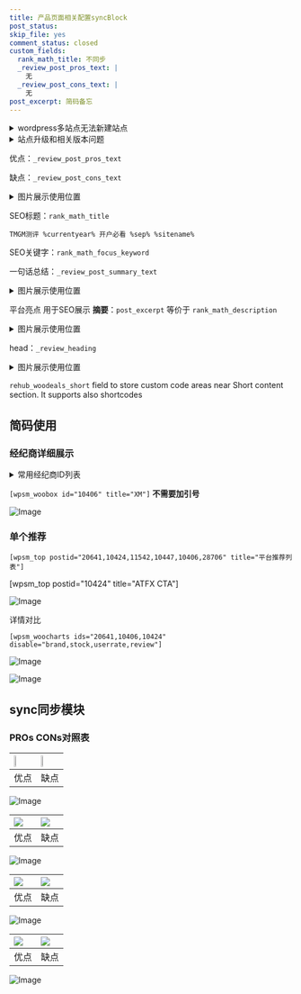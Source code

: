 ```yaml
---
title: 产品页面相关配置syncBlock
post_status: 
skip_file: yes
comment_status: closed
custom_fields:
  rank_math_title: 不同步
  _review_post_pros_text: |
    无
  _review_post_cons_text: |
    无
post_excerpt: 简码备忘
---
```

<details><summary>wordpress多站点无法新建站点</summary>

<li>和报错需要清理cookies一样的原因</li>
<li>wp-config.php里面<code>define( 'SUBDOMAIN_INSTALL', false );//子域名安装</code></li>
<li>新建子站点是用<code>define( 'SUBDOMAIN_INSTALL', true);//子域名安装</code> 完成以后，改成<code>false</code></li>
</details>

<details><summary>站点升级和相关版本问题</summary>

<p>wordpress：5.9.9
woocommerce：7.5.1
出现问题的地方：主题选项里面>><strong>Product layout >>compact style</strong></p>
<p>如何出现没有用过的字段 导致无法保存。先导出配置 然后进行修改，后面再次恢复即可。</p>
<p>出现部分字段无法显示时，需要返回默认布局后，对产品进行保存就好了。</p>
<p></p>
</details>

优点：`_review_post_pros_text`

缺点：`_review_post_cons_text`

<details><summary>图片展示使用位置</summary>

<img src="https://prod-files-secure.s3.us-west-2.amazonaws.com/39ed1227-6d7d-4570-be36-9ccd4a2c4241/f51d3d83-55d4-4bdf-9604-f37ec77ab556/Untitled.png?X-Amz-Algorithm=AWS4-HMAC-SHA256&X-Amz-Content-Sha256=UNSIGNED-PAYLOAD&X-Amz-Credential=ASIAZI2LB466Y3ZT6UZD%2F20250607%2Fus-west-2%2Fs3%2Faws4_request&X-Amz-Date=20250607T165523Z&X-Amz-Expires=3600&X-Amz-Security-Token=IQoJb3JpZ2luX2VjEJ3%2F%2F%2F%2F%2F%2F%2F%2F%2F%2FwEaCXVzLXdlc3QtMiJHMEUCIGiQWIvd1tkAEtx8gR%2F45IMHaWMA3%2Bk%2B6ZMV3CNEff9%2BAiEA2%2FUisE0zr5labL02JcOdY8QDyMDiuXxRFR5TvCWBge8q%2FwMIdRAAGgw2Mzc0MjMxODM4MDUiDMdSGfVWmH9gQLXY0ircA3IXjWIPqIFLJgSBamGUYib%2BzfJaHaRzCOxL9hHWyLBkM0%2BeXn%2F1mQzDFgn7m1Huo5LfUtNd1sIH%2BgFnrH75Yq%2F3KeAjG717fYKQkJKiiATdXaGbLcl%2BwwMGYGi2hEnX491XG8MvpXAK0NZE3HQG9415H%2Fc0MMlnKeVLUGInrPWvShFwz2B%2BFRL20rALma%2FU2oUakE4tZdIf2H0roX2mr2TlSggTgfoX8pWIGVMP30jMOZBpjpDddbFPYnJROpZKk2b5XpLAfbbJ3pRV7x8juI7pZGfnIBJSG5HtMzzrZWrlFKi%2F%2BZibBrkLgTwidDFimz%2Bot83pL4Wf1I%2FDSoWvsv0PtQzyJ%2BlRfJmrStuDzuIiBYl4iiDI1teIhKVeZEygTDLuWv1S0SeIZbXJxT7loXDGDx4kQgOuh%2BTph6KFeyDqceVOEo0bklfK9IFTMlfo1kyxdldEIQGe5xaEC3Cevm94aSZJZl3p%2FV5LJIT6LPoQo2DxTIsrOWgT%2FuTKyExg%2FAnvkTFs%2F4X%2FnCG7YYGEHeMq42bwEoIIyj2ixwTUFuHkKOwZAGwjexfoJyIrSYBHONi6jA1GJpZveMuIy6064zBWH9wUS9hU0VXglE8jMPQ%2FLD2izCBhIPB9wQNVMMjekMIGOqUBsMiJgUgODwuV16LmkUKmGuvsq4qzuTw%2BXexBQXYr7ao%2FSU%2Bj8ClKaec%2FcSOJAnEYaIJPRV6YOlYTvNoqjAI6ydnx17HgkAu0jjS3MmnGZyawjuTSbQh40D75vFnbdTAjMrJ7uBMcS9T7V3JHEZJaWDZ4qUA7VwtiHrgZGrB7i56uxdvyZtOeOrctlV95%2F2Ky4wPgDWwg8TUkky%2ByZPefokrROVPG&X-Amz-Signature=d30a6c3f996b33f7ff675092e218b420811baefcfd998b2b89df43525f99f724&X-Amz-SignedHeaders=host&x-id=GetObject" alt="Image">
</details>

SEO标题：`rank_math_title`

`TMGM测评 %currentyear% 开户必看 %sep% %sitename%`

SEO关键字：`rank_math_focus_keyword`

一句话总结：`_review_post_summary_text`

<details><summary>图片展示使用位置</summary>

<img src="https://prod-files-secure.s3.us-west-2.amazonaws.com/39ed1227-6d7d-4570-be36-9ccd4a2c4241/4b96a922-296c-4f4e-8630-d1c870cbce01/Untitled.png?X-Amz-Algorithm=AWS4-HMAC-SHA256&X-Amz-Content-Sha256=UNSIGNED-PAYLOAD&X-Amz-Credential=ASIAZI2LB466YS7UNAMJ%2F20250607%2Fus-west-2%2Fs3%2Faws4_request&X-Amz-Date=20250607T165523Z&X-Amz-Expires=3600&X-Amz-Security-Token=IQoJb3JpZ2luX2VjEJ3%2F%2F%2F%2F%2F%2F%2F%2F%2F%2FwEaCXVzLXdlc3QtMiJHMEUCIQC7EA6aXx6SyqYAuJxr%2FARhqbG%2Bmy5tqVwcUnTWxg0pbAIgCRc90sv3cDdM4wsbv1rl2O35qgaT%2BoAtNec6TQTo9v8q%2FwMIdhAAGgw2Mzc0MjMxODM4MDUiDMzmZassyly2qyrLCCrcA5whmaFGJSoVNFLZIZzE4BJmYmylJ6%2BHbNBiZP2JSBVYC6lPrKHTLiVapgTSv9s3kkzK0pjLot1HRjwZt9LKEPkA%2Fc8DDGFQ4YObeY9jsebL2kEIjQJVlA6kP5toZ3ziN1lRMcTCMrJRp6pSTeEthvS9lHHWGMy3ce0to0hExRypTrAkFNN1TdafRdxZ7DXrybCdKJglGDwqdmLsIiuM4xm0rjt9iYYN%2B2vkTlurF4s41dovmsbFjmreR%2B4GxcZYuj9gJVoCGhp3FirSPm6gMGCaTV%2BF4YIYo%2FYFk4ZN5ex9ZgRWWC4dqPSf8w1P2JOxgI7EGHnepAjSe5c7e%2B9Hx2lTVz2jlw9UsLc31sXh14jrokJewhvU%2FW4X8%2Fg8WJ%2BeP%2F4SGSNi6lqzDiYUpbjfw2EcO2RusFwTOY46j0De%2FDM%2BKSvlHQjqVRjZh%2B%2BZlVsVwtnSA1T8PvmC3KezJrhj2ZiHZtiKgke3CFy2vE5ggdzoHZPaTnM%2FBgUuV3NdAiJWoc%2BENx%2F%2BX%2Bf769P%2F8fsN8%2FoiUptDX%2B1Xm0CN8Idv%2BrA7rfZsuO7Rbt0KCKqi1IW80yYzl9NReuyCMXdoyiHH1FMuhBNSjZJJFWptcadbnqFdUwkNOqdI14SwDM6cMMXekMIGOqUBtMzpomSlJ6vORcEj5PcRt9J2HRAp7OX4%2BhMaVaF%2Fi4awbDgq%2BINaDlRbfuV1c9rQrPRX4BCpPKp907b85Tao%2Bs%2BhuTzG%2FHsSZzRKoukfVNbHbsWMOJ%2B2XtUMfUuk8PcTBr4eBc83e%2FuBP8jfMwI9f7YzpOpzfi427x1atlqXE%2Fs0F%2B5SlXIQy3GIvb0nHEeNn6nkS33zrn%2Fsj%2FJWRTxw%2Fd%2B2V6zv&X-Amz-Signature=d970089aa215c366246bdda4bf5e56a27e7c4b1b745ba44f9c482405c7c7235a&X-Amz-SignedHeaders=host&x-id=GetObject" alt="Image">
</details>

平台亮点 用于SEO展示 **摘要**：`post_excerpt`  等价于 `rank_math_description`

<details><summary>图片展示使用位置</summary>

<img src="https://prod-files-secure.s3.us-west-2.amazonaws.com/39ed1227-6d7d-4570-be36-9ccd4a2c4241/1ee11f63-b60a-4dfe-a7a7-d58ff23b5d88/Untitled.png?X-Amz-Algorithm=AWS4-HMAC-SHA256&X-Amz-Content-Sha256=UNSIGNED-PAYLOAD&X-Amz-Credential=ASIAZI2LB466SSXKYVPX%2F20250607%2Fus-west-2%2Fs3%2Faws4_request&X-Amz-Date=20250607T165526Z&X-Amz-Expires=3600&X-Amz-Security-Token=IQoJb3JpZ2luX2VjEJ3%2F%2F%2F%2F%2F%2F%2F%2F%2F%2FwEaCXVzLXdlc3QtMiJIMEYCIQCoxnbaEzdq3iPyxqZg%2F1ZAEwqN7%2FPSXC%2FZVplFj4YZ%2FgIhAMG6WMWEFcWxdx9PMvu5rJ1iVKBfTUWRvSAWQPC8sJoBKv8DCHUQABoMNjM3NDIzMTgzODA1Igz4cgFILBNOKGfbv2kq3AOwOEFu7PL0X7eTGuyDptmniEsrsVo15CAJ8nHzAKU79VkBx%2BnlwqYWw0TGr5ZK5vjeQye630FKarHsLh7glSegm%2F6UBMH4TkcKiWYFQCh59lhv5IZkiCMQRbwzxm49RyuRG8F0v%2BdACv8I6owiIHREEoull36oKoZ6LeS%2BUqYCLtDM4u6h1eBT8vGNixXmFlIdhcemNJtcB2%2B2HgxgOdzdpB%2B%2BoWKdVYz46jkdx0WRiE0eNrlt7h43jtXH%2Bs%2BhEhpdpUYx9MP3t83d8qarMzKsQJpqvpfJWtJixHEbFH%2F0CLssn9EhQ19MP5xFF6S1TnzRce42FQgaqze%2FpSh7pg%2BmxQLTpQqI%2FY9JFi2%2B3JCduJMTgAuaAoCUjTvf0tL%2Bp3qo2tkAWHxbQqkr2tfzbE5vU8YnIUQghgK%2B8jwGAL7KW2iESM%2BHczFFJAPG4PxNt%2FUffhC0if7cEXutbsdLJhlyPI%2BqYTe5ac%2FniTz3m8j1wTFrh5EUzLZED2%2FayThvJPk%2BK%2BrCPsUi4ncf7cgJVCDcJX2VQ9SM45%2FPHSJ559r7XJcIgnQoBL%2BZuOaGssj59vHru4Rrq5abLVIZAZYjn%2BdTMtw2rfRuf91EH4OoJqAdu7jm0ckogRQBHlMEMzDv3pDCBjqkAXPQ6ClO6CpOxaHdGKNHMDYPNsG4JrmZ0qKLGezE9dToOaLvTUlSs%2FqdX9zyvcJ%2FiRC2ah1Jn5rvyUjVkIGS5c0lFGiD%2FWJtmJshbbEzgXrr9%2FPtHK3Ql9n2%2FUiB3Zrw4K4ype1nuBR7L2fi72A12dlDqQKbSZ9sYWNOEphVbAh62iwu5evfPeZfv4bjm%2Fxz7v%2F%2FmyEDc6t%2BCZJD8XO00pBr0ms2&X-Amz-Signature=b3f944922d0454258ba465663691fc59cf4cdb4b29946bff8b28ebe0f901444a&X-Amz-SignedHeaders=host&x-id=GetObject" alt="Image">
<img src="https://prod-files-secure.s3.us-west-2.amazonaws.com/39ed1227-6d7d-4570-be36-9ccd4a2c4241/ad4118b5-78d8-4fbe-801e-3b29b5d99c01/Untitled.png?X-Amz-Algorithm=AWS4-HMAC-SHA256&X-Amz-Content-Sha256=UNSIGNED-PAYLOAD&X-Amz-Credential=ASIAZI2LB466SSXKYVPX%2F20250607%2Fus-west-2%2Fs3%2Faws4_request&X-Amz-Date=20250607T165526Z&X-Amz-Expires=3600&X-Amz-Security-Token=IQoJb3JpZ2luX2VjEJ3%2F%2F%2F%2F%2F%2F%2F%2F%2F%2FwEaCXVzLXdlc3QtMiJIMEYCIQCoxnbaEzdq3iPyxqZg%2F1ZAEwqN7%2FPSXC%2FZVplFj4YZ%2FgIhAMG6WMWEFcWxdx9PMvu5rJ1iVKBfTUWRvSAWQPC8sJoBKv8DCHUQABoMNjM3NDIzMTgzODA1Igz4cgFILBNOKGfbv2kq3AOwOEFu7PL0X7eTGuyDptmniEsrsVo15CAJ8nHzAKU79VkBx%2BnlwqYWw0TGr5ZK5vjeQye630FKarHsLh7glSegm%2F6UBMH4TkcKiWYFQCh59lhv5IZkiCMQRbwzxm49RyuRG8F0v%2BdACv8I6owiIHREEoull36oKoZ6LeS%2BUqYCLtDM4u6h1eBT8vGNixXmFlIdhcemNJtcB2%2B2HgxgOdzdpB%2B%2BoWKdVYz46jkdx0WRiE0eNrlt7h43jtXH%2Bs%2BhEhpdpUYx9MP3t83d8qarMzKsQJpqvpfJWtJixHEbFH%2F0CLssn9EhQ19MP5xFF6S1TnzRce42FQgaqze%2FpSh7pg%2BmxQLTpQqI%2FY9JFi2%2B3JCduJMTgAuaAoCUjTvf0tL%2Bp3qo2tkAWHxbQqkr2tfzbE5vU8YnIUQghgK%2B8jwGAL7KW2iESM%2BHczFFJAPG4PxNt%2FUffhC0if7cEXutbsdLJhlyPI%2BqYTe5ac%2FniTz3m8j1wTFrh5EUzLZED2%2FayThvJPk%2BK%2BrCPsUi4ncf7cgJVCDcJX2VQ9SM45%2FPHSJ559r7XJcIgnQoBL%2BZuOaGssj59vHru4Rrq5abLVIZAZYjn%2BdTMtw2rfRuf91EH4OoJqAdu7jm0ckogRQBHlMEMzDv3pDCBjqkAXPQ6ClO6CpOxaHdGKNHMDYPNsG4JrmZ0qKLGezE9dToOaLvTUlSs%2FqdX9zyvcJ%2FiRC2ah1Jn5rvyUjVkIGS5c0lFGiD%2FWJtmJshbbEzgXrr9%2FPtHK3Ql9n2%2FUiB3Zrw4K4ype1nuBR7L2fi72A12dlDqQKbSZ9sYWNOEphVbAh62iwu5evfPeZfv4bjm%2Fxz7v%2F%2FmyEDc6t%2BCZJD8XO00pBr0ms2&X-Amz-Signature=08dd9353be1e389b59d9032ae3a5a9316d68399fcbdd38589d5d562a913377dd&X-Amz-SignedHeaders=host&x-id=GetObject" alt="Image">
<img src="https://prod-files-secure.s3.us-west-2.amazonaws.com/39ed1227-6d7d-4570-be36-9ccd4a2c4241/a38cf7c9-a79c-4b64-9e94-13589fe0758b/Untitled.png?X-Amz-Algorithm=AWS4-HMAC-SHA256&X-Amz-Content-Sha256=UNSIGNED-PAYLOAD&X-Amz-Credential=ASIAZI2LB466SSXKYVPX%2F20250607%2Fus-west-2%2Fs3%2Faws4_request&X-Amz-Date=20250607T165526Z&X-Amz-Expires=3600&X-Amz-Security-Token=IQoJb3JpZ2luX2VjEJ3%2F%2F%2F%2F%2F%2F%2F%2F%2F%2FwEaCXVzLXdlc3QtMiJIMEYCIQCoxnbaEzdq3iPyxqZg%2F1ZAEwqN7%2FPSXC%2FZVplFj4YZ%2FgIhAMG6WMWEFcWxdx9PMvu5rJ1iVKBfTUWRvSAWQPC8sJoBKv8DCHUQABoMNjM3NDIzMTgzODA1Igz4cgFILBNOKGfbv2kq3AOwOEFu7PL0X7eTGuyDptmniEsrsVo15CAJ8nHzAKU79VkBx%2BnlwqYWw0TGr5ZK5vjeQye630FKarHsLh7glSegm%2F6UBMH4TkcKiWYFQCh59lhv5IZkiCMQRbwzxm49RyuRG8F0v%2BdACv8I6owiIHREEoull36oKoZ6LeS%2BUqYCLtDM4u6h1eBT8vGNixXmFlIdhcemNJtcB2%2B2HgxgOdzdpB%2B%2BoWKdVYz46jkdx0WRiE0eNrlt7h43jtXH%2Bs%2BhEhpdpUYx9MP3t83d8qarMzKsQJpqvpfJWtJixHEbFH%2F0CLssn9EhQ19MP5xFF6S1TnzRce42FQgaqze%2FpSh7pg%2BmxQLTpQqI%2FY9JFi2%2B3JCduJMTgAuaAoCUjTvf0tL%2Bp3qo2tkAWHxbQqkr2tfzbE5vU8YnIUQghgK%2B8jwGAL7KW2iESM%2BHczFFJAPG4PxNt%2FUffhC0if7cEXutbsdLJhlyPI%2BqYTe5ac%2FniTz3m8j1wTFrh5EUzLZED2%2FayThvJPk%2BK%2BrCPsUi4ncf7cgJVCDcJX2VQ9SM45%2FPHSJ559r7XJcIgnQoBL%2BZuOaGssj59vHru4Rrq5abLVIZAZYjn%2BdTMtw2rfRuf91EH4OoJqAdu7jm0ckogRQBHlMEMzDv3pDCBjqkAXPQ6ClO6CpOxaHdGKNHMDYPNsG4JrmZ0qKLGezE9dToOaLvTUlSs%2FqdX9zyvcJ%2FiRC2ah1Jn5rvyUjVkIGS5c0lFGiD%2FWJtmJshbbEzgXrr9%2FPtHK3Ql9n2%2FUiB3Zrw4K4ype1nuBR7L2fi72A12dlDqQKbSZ9sYWNOEphVbAh62iwu5evfPeZfv4bjm%2Fxz7v%2F%2FmyEDc6t%2BCZJD8XO00pBr0ms2&X-Amz-Signature=58e64a7d40b978c30aa04f52a8c0b75dd57287eb46d4ebc65326203738b64dda&X-Amz-SignedHeaders=host&x-id=GetObject" alt="Image">
<img src="https://prod-files-secure.s3.us-west-2.amazonaws.com/39ed1227-6d7d-4570-be36-9ccd4a2c4241/7da6fc1e-d2ac-42ae-8c75-cb5749aa18f6/Untitled.png?X-Amz-Algorithm=AWS4-HMAC-SHA256&X-Amz-Content-Sha256=UNSIGNED-PAYLOAD&X-Amz-Credential=ASIAZI2LB466SSXKYVPX%2F20250607%2Fus-west-2%2Fs3%2Faws4_request&X-Amz-Date=20250607T165526Z&X-Amz-Expires=3600&X-Amz-Security-Token=IQoJb3JpZ2luX2VjEJ3%2F%2F%2F%2F%2F%2F%2F%2F%2F%2FwEaCXVzLXdlc3QtMiJIMEYCIQCoxnbaEzdq3iPyxqZg%2F1ZAEwqN7%2FPSXC%2FZVplFj4YZ%2FgIhAMG6WMWEFcWxdx9PMvu5rJ1iVKBfTUWRvSAWQPC8sJoBKv8DCHUQABoMNjM3NDIzMTgzODA1Igz4cgFILBNOKGfbv2kq3AOwOEFu7PL0X7eTGuyDptmniEsrsVo15CAJ8nHzAKU79VkBx%2BnlwqYWw0TGr5ZK5vjeQye630FKarHsLh7glSegm%2F6UBMH4TkcKiWYFQCh59lhv5IZkiCMQRbwzxm49RyuRG8F0v%2BdACv8I6owiIHREEoull36oKoZ6LeS%2BUqYCLtDM4u6h1eBT8vGNixXmFlIdhcemNJtcB2%2B2HgxgOdzdpB%2B%2BoWKdVYz46jkdx0WRiE0eNrlt7h43jtXH%2Bs%2BhEhpdpUYx9MP3t83d8qarMzKsQJpqvpfJWtJixHEbFH%2F0CLssn9EhQ19MP5xFF6S1TnzRce42FQgaqze%2FpSh7pg%2BmxQLTpQqI%2FY9JFi2%2B3JCduJMTgAuaAoCUjTvf0tL%2Bp3qo2tkAWHxbQqkr2tfzbE5vU8YnIUQghgK%2B8jwGAL7KW2iESM%2BHczFFJAPG4PxNt%2FUffhC0if7cEXutbsdLJhlyPI%2BqYTe5ac%2FniTz3m8j1wTFrh5EUzLZED2%2FayThvJPk%2BK%2BrCPsUi4ncf7cgJVCDcJX2VQ9SM45%2FPHSJ559r7XJcIgnQoBL%2BZuOaGssj59vHru4Rrq5abLVIZAZYjn%2BdTMtw2rfRuf91EH4OoJqAdu7jm0ckogRQBHlMEMzDv3pDCBjqkAXPQ6ClO6CpOxaHdGKNHMDYPNsG4JrmZ0qKLGezE9dToOaLvTUlSs%2FqdX9zyvcJ%2FiRC2ah1Jn5rvyUjVkIGS5c0lFGiD%2FWJtmJshbbEzgXrr9%2FPtHK3Ql9n2%2FUiB3Zrw4K4ype1nuBR7L2fi72A12dlDqQKbSZ9sYWNOEphVbAh62iwu5evfPeZfv4bjm%2Fxz7v%2F%2FmyEDc6t%2BCZJD8XO00pBr0ms2&X-Amz-Signature=16297fdfdb3923ff772b933b739ad93fa4551334713f60aae94ca7d55e6e8207&X-Amz-SignedHeaders=host&x-id=GetObject" alt="Image">
<img src="https://prod-files-secure.s3.us-west-2.amazonaws.com/39ed1227-6d7d-4570-be36-9ccd4a2c4241/7e97f40a-eaee-47f5-b2f9-475f96808fa7/Untitled.png?X-Amz-Algorithm=AWS4-HMAC-SHA256&X-Amz-Content-Sha256=UNSIGNED-PAYLOAD&X-Amz-Credential=ASIAZI2LB466SSXKYVPX%2F20250607%2Fus-west-2%2Fs3%2Faws4_request&X-Amz-Date=20250607T165526Z&X-Amz-Expires=3600&X-Amz-Security-Token=IQoJb3JpZ2luX2VjEJ3%2F%2F%2F%2F%2F%2F%2F%2F%2F%2FwEaCXVzLXdlc3QtMiJIMEYCIQCoxnbaEzdq3iPyxqZg%2F1ZAEwqN7%2FPSXC%2FZVplFj4YZ%2FgIhAMG6WMWEFcWxdx9PMvu5rJ1iVKBfTUWRvSAWQPC8sJoBKv8DCHUQABoMNjM3NDIzMTgzODA1Igz4cgFILBNOKGfbv2kq3AOwOEFu7PL0X7eTGuyDptmniEsrsVo15CAJ8nHzAKU79VkBx%2BnlwqYWw0TGr5ZK5vjeQye630FKarHsLh7glSegm%2F6UBMH4TkcKiWYFQCh59lhv5IZkiCMQRbwzxm49RyuRG8F0v%2BdACv8I6owiIHREEoull36oKoZ6LeS%2BUqYCLtDM4u6h1eBT8vGNixXmFlIdhcemNJtcB2%2B2HgxgOdzdpB%2B%2BoWKdVYz46jkdx0WRiE0eNrlt7h43jtXH%2Bs%2BhEhpdpUYx9MP3t83d8qarMzKsQJpqvpfJWtJixHEbFH%2F0CLssn9EhQ19MP5xFF6S1TnzRce42FQgaqze%2FpSh7pg%2BmxQLTpQqI%2FY9JFi2%2B3JCduJMTgAuaAoCUjTvf0tL%2Bp3qo2tkAWHxbQqkr2tfzbE5vU8YnIUQghgK%2B8jwGAL7KW2iESM%2BHczFFJAPG4PxNt%2FUffhC0if7cEXutbsdLJhlyPI%2BqYTe5ac%2FniTz3m8j1wTFrh5EUzLZED2%2FayThvJPk%2BK%2BrCPsUi4ncf7cgJVCDcJX2VQ9SM45%2FPHSJ559r7XJcIgnQoBL%2BZuOaGssj59vHru4Rrq5abLVIZAZYjn%2BdTMtw2rfRuf91EH4OoJqAdu7jm0ckogRQBHlMEMzDv3pDCBjqkAXPQ6ClO6CpOxaHdGKNHMDYPNsG4JrmZ0qKLGezE9dToOaLvTUlSs%2FqdX9zyvcJ%2FiRC2ah1Jn5rvyUjVkIGS5c0lFGiD%2FWJtmJshbbEzgXrr9%2FPtHK3Ql9n2%2FUiB3Zrw4K4ype1nuBR7L2fi72A12dlDqQKbSZ9sYWNOEphVbAh62iwu5evfPeZfv4bjm%2Fxz7v%2F%2FmyEDc6t%2BCZJD8XO00pBr0ms2&X-Amz-Signature=2001160db15c27d28fdd6e39accc603d6505a97702ab164bac0b6203e43140b4&X-Amz-SignedHeaders=host&x-id=GetObject" alt="Image">
</details>

head：`_review_heading`

<details><summary>图片展示使用位置</summary>

<img src="https://prod-files-secure.s3.us-west-2.amazonaws.com/39ed1227-6d7d-4570-be36-9ccd4a2c4241/3a4650ad-9887-415c-889a-edd51fa54f27/Untitled.png?X-Amz-Algorithm=AWS4-HMAC-SHA256&X-Amz-Content-Sha256=UNSIGNED-PAYLOAD&X-Amz-Credential=ASIAZI2LB466QV2D4S63%2F20250607%2Fus-west-2%2Fs3%2Faws4_request&X-Amz-Date=20250607T165527Z&X-Amz-Expires=3600&X-Amz-Security-Token=IQoJb3JpZ2luX2VjEJ3%2F%2F%2F%2F%2F%2F%2F%2F%2F%2FwEaCXVzLXdlc3QtMiJHMEUCIGl650Ba9uae34Afod4dWSsdbzAgxiyYk3xLFMW2Q7GcAiEAln1pNQlVNDMzJX%2FVTiTMWKKbkoLD93eRcrjEBnzKuAEq%2FwMIdhAAGgw2Mzc0MjMxODM4MDUiDFuE5fzriRjSuNjj2SrcA%2FNrLSB5XSEyEUFq3xR%2F2hAN3tDNUopbJfCu7rAA9VPBbcLE7yYC%2Brw7Ji0jXEC%2FF%2Fw5MUgZxVjYBJZqinsNIo%2F3IEAJui5zOC%2Fw9fhvPXCxbORPk2oKxvI4Obm%2B0TmuRc4K5egULUWhg32vMrK1xe80T1ecEKZifT0hK6lGyKdUt8d%2BUXYZF8b%2Bir98QEBJNSPKsL8DpA0LbZ6XFGZDtdIpNLuKizNT%2Ff7hfXChVE5SG2oX%2BxJIPlh3hhQvwHC%2BEPNYxXlMCFNQLwO02K4k1Wc%2FvJxmQO0YMQ1459Qgd9%2BCyecOLCmxU78fgEIStO58jcACWH5eD5r2N%2F48TPew%2B6IK8HwjM7OOB%2BJVzOSCRTwO0Zlwc82KQbUurxS29g1ZjyIL8fuATkXQ77X3EQTPcXqBFELFzGn8tw%2Fnmgq%2Fg0CHAwyp6b%2FPf616pR19fh1jFCh0vDcudXZyVuA22XXnedTfQMMCkNv8ukkfIPLzwEkJ9%2Bui%2BvgI4iSZzYlyH3uOzesteVzy2%2F27mTtuBzlGl4PLgdm3EfTegvevQEfMbRrZGtRS1nme%2B%2FilGy9PUOJGThN7oXi23YAGJTLhQNStLFUkC21SD26OsK68woTBr06w6i9HlbYB5weo%2BXWfMM%2FekMIGOqUBFUM8i1ijPBnNCnuNLr3tFtPg6%2BS8ZlxoErGrofUCQmyOcXh1BvzmTF8Q5kjawUln6X3oNzSo%2BrffeetJsQaMBoavWBd4NZFyALcCsOzipezDL44fyffgIqB0kx7I6mBnuTnQKKv63TrN2%2BxtK3GcCv3WONuSWg7gGKHl5%2BTGCv9NYM%2FhIGdC72GYB1349Iny6eQJnCB3RQ8LZ2kbjCnhlAun7eUU&X-Amz-Signature=6c22faa5ae84ebc709ad273c40685679f59b8aff8a0aa339f6e9f5fb3800d0b1&X-Amz-SignedHeaders=host&x-id=GetObject" alt="Image">
</details>

`rehub_woodeals_short`	field to store custom code areas near Short content section. It supports also shortcodes



## 简码使用

### 经纪商详细展示

<details><summary>常用经纪商ID列表</summary>

<pre><code class="php">嘉盛 ===> 20641  [wpsm_woobox id="20641" title="嘉盛"]
易信easymarkets ===> 11542  [wpsm_woobox id="11542" title="易信easymarkets"]
ATFX外汇 ===> 10424  [wpsm_woobox id="10424" title="ATFX"]
XM ===> 10406  [wpsm_woobox id="10406" title="XM"]
TMGM ===> 29622  [wpsm_woobox id="29622" title="TMGM"]
HYCM ===> 10447  [wpsm_woobox id="10447" title="HYCM"]
fpmarkets澳福外汇 ===> 20639  [wpsm_woobox id="20639" title="fpmarkets澳福外汇"]</code></pre>
</details>

`[wpsm_woobox id="10406" title="XM"]` **不需要加引号**

![Image](https://prod-files-secure.s3.us-west-2.amazonaws.com/39ed1227-6d7d-4570-be36-9ccd4a2c4241/4f898f9d-0fa7-4e43-acd3-ac6bc7be575a/Untitled.png?X-Amz-Algorithm=AWS4-HMAC-SHA256&X-Amz-Content-Sha256=UNSIGNED-PAYLOAD&X-Amz-Credential=ASIAZI2LB4665ADX7RK5%2F20250607%2Fus-west-2%2Fs3%2Faws4_request&X-Amz-Date=20250607T165519Z&X-Amz-Expires=3600&X-Amz-Security-Token=IQoJb3JpZ2luX2VjEJ3%2F%2F%2F%2F%2F%2F%2F%2F%2F%2FwEaCXVzLXdlc3QtMiJHMEUCIFbq4O3QltAoTxeV0uwt36SGGnIjRMG33cVUEvwEtQCSAiEAtGxaCD%2Bt6DOFOvgWvYXwe7dB1sXHw970MsjjI3nCenAq%2FwMIdhAAGgw2Mzc0MjMxODM4MDUiDPicJQ%2F6VPvErne3gyrcA1p5MXX91%2Fp%2B9YQjoENtWwsXhRKBnwoojBEto9mWozgoIWllj8e6pNab9zbF%2FsiQAHAxWLAoJNkGA8tb%2FOMTSC53Uw9AJpIsyBw01PNjznx5bCsWlpx%2Bf08phBbRLk1Up5FX3Nx%2BkbQeo0HeOQAVF5m8Fqt%2FCwcNTcKbx2JimGrXelPexexoJ57SO8ksMHAbTQS4dKIgEoGZabgahcFcJWBBXCfbOxcixfHyeTGdDAN5IGYB%2FkspJPRAShHAIBYlP9NGx1DQ0I%2Fl%2FiJSuz9%2BzgKDHDPNNjd%2B7QqLkGr3g%2B%2BWLmWRXaP8kP0Q0c%2BcKlXi35WzFJcBbwXHu5ZS%2BRbxNUanqmA1GpnxlPvIrC%2Bh8l85q5VmWPodYoOrUx1Knk5m0f5fYFYZErxfFHXX0R0U1AyHnFD4i5EQsNro0MkFaeMuG7P1hdb1rLe7ke2Eby5qqgI0Fuz3uiCJMlBMRx38NgqvExTtYBVsgR2InOJ2mM2HsDNX4gKrXTMFIR5Bmm0eCajGbMR%2ByBXq2sVQb5pl1jO9i2m%2FkItEz4lojJkRr%2B0ty8Bk6Hbu0UDgeQ5QZ8SBIzCjqP990lGj39jbTLGWiAUg0wDqG%2BwS0Sb%2B7nnrDQmFAHTrqSF5jTjsIvGVMITqkMIGOqUBBSWYONiVBFNJQHbAlKrRKMRaNrDsAQXn5vOZBfwtUDPRHTHmKY6R0OUqNLVzWm%2B2LaJ44P3sSxXPrJ0RNH0kKUkROoYq%2F9liC5EvV3NM1mlXwrabGGpmaf1X5NxggkVmgD6DCFqJ3zuuu6O9gFD0qUYGaoDuo%2BZzrqmNadBhQXOtdOkKivTzJoIJcUer13spz2FxwPm7A8IBARUQ54aBNdAySa%2FA&X-Amz-Signature=2f4d1f3406e98cfcee1997bdf699cad48be4f1c92ab1309131fe908f0338acd9&X-Amz-SignedHeaders=host&x-id=GetObject)

### 单个推荐
`[wpsm_top postid="20641,10424,11542,10447,10406,28706" title="平台推荐列表"]`

[wpsm_top postid="10424" title="ATFX CTA"]

![Image](https://prod-files-secure.s3.us-west-2.amazonaws.com/39ed1227-6d7d-4570-be36-9ccd4a2c4241/5ac620dc-51a8-48b6-b55d-91f47299193c/Untitled.png?X-Amz-Algorithm=AWS4-HMAC-SHA256&X-Amz-Content-Sha256=UNSIGNED-PAYLOAD&X-Amz-Credential=ASIAZI2LB4665ADX7RK5%2F20250607%2Fus-west-2%2Fs3%2Faws4_request&X-Amz-Date=20250607T165519Z&X-Amz-Expires=3600&X-Amz-Security-Token=IQoJb3JpZ2luX2VjEJ3%2F%2F%2F%2F%2F%2F%2F%2F%2F%2FwEaCXVzLXdlc3QtMiJHMEUCIFbq4O3QltAoTxeV0uwt36SGGnIjRMG33cVUEvwEtQCSAiEAtGxaCD%2Bt6DOFOvgWvYXwe7dB1sXHw970MsjjI3nCenAq%2FwMIdhAAGgw2Mzc0MjMxODM4MDUiDPicJQ%2F6VPvErne3gyrcA1p5MXX91%2Fp%2B9YQjoENtWwsXhRKBnwoojBEto9mWozgoIWllj8e6pNab9zbF%2FsiQAHAxWLAoJNkGA8tb%2FOMTSC53Uw9AJpIsyBw01PNjznx5bCsWlpx%2Bf08phBbRLk1Up5FX3Nx%2BkbQeo0HeOQAVF5m8Fqt%2FCwcNTcKbx2JimGrXelPexexoJ57SO8ksMHAbTQS4dKIgEoGZabgahcFcJWBBXCfbOxcixfHyeTGdDAN5IGYB%2FkspJPRAShHAIBYlP9NGx1DQ0I%2Fl%2FiJSuz9%2BzgKDHDPNNjd%2B7QqLkGr3g%2B%2BWLmWRXaP8kP0Q0c%2BcKlXi35WzFJcBbwXHu5ZS%2BRbxNUanqmA1GpnxlPvIrC%2Bh8l85q5VmWPodYoOrUx1Knk5m0f5fYFYZErxfFHXX0R0U1AyHnFD4i5EQsNro0MkFaeMuG7P1hdb1rLe7ke2Eby5qqgI0Fuz3uiCJMlBMRx38NgqvExTtYBVsgR2InOJ2mM2HsDNX4gKrXTMFIR5Bmm0eCajGbMR%2ByBXq2sVQb5pl1jO9i2m%2FkItEz4lojJkRr%2B0ty8Bk6Hbu0UDgeQ5QZ8SBIzCjqP990lGj39jbTLGWiAUg0wDqG%2BwS0Sb%2B7nnrDQmFAHTrqSF5jTjsIvGVMITqkMIGOqUBBSWYONiVBFNJQHbAlKrRKMRaNrDsAQXn5vOZBfwtUDPRHTHmKY6R0OUqNLVzWm%2B2LaJ44P3sSxXPrJ0RNH0kKUkROoYq%2F9liC5EvV3NM1mlXwrabGGpmaf1X5NxggkVmgD6DCFqJ3zuuu6O9gFD0qUYGaoDuo%2BZzrqmNadBhQXOtdOkKivTzJoIJcUer13spz2FxwPm7A8IBARUQ54aBNdAySa%2FA&X-Amz-Signature=51a618a830ecd2676734e3189fdded63e595d2d24945807f934e962e21b2df10&X-Amz-SignedHeaders=host&x-id=GetObject)

详情对比

`[wpsm_woocharts ids="20641,10406,10424" disable="brand,stock,userrate,review"]`

![Image](https://prod-files-secure.s3.us-west-2.amazonaws.com/39ed1227-6d7d-4570-be36-9ccd4a2c4241/bf3ba45f-b9f3-4295-8aef-b4a495fd25f4/Untitled.png?X-Amz-Algorithm=AWS4-HMAC-SHA256&X-Amz-Content-Sha256=UNSIGNED-PAYLOAD&X-Amz-Credential=ASIAZI2LB4665ADX7RK5%2F20250607%2Fus-west-2%2Fs3%2Faws4_request&X-Amz-Date=20250607T165519Z&X-Amz-Expires=3600&X-Amz-Security-Token=IQoJb3JpZ2luX2VjEJ3%2F%2F%2F%2F%2F%2F%2F%2F%2F%2FwEaCXVzLXdlc3QtMiJHMEUCIFbq4O3QltAoTxeV0uwt36SGGnIjRMG33cVUEvwEtQCSAiEAtGxaCD%2Bt6DOFOvgWvYXwe7dB1sXHw970MsjjI3nCenAq%2FwMIdhAAGgw2Mzc0MjMxODM4MDUiDPicJQ%2F6VPvErne3gyrcA1p5MXX91%2Fp%2B9YQjoENtWwsXhRKBnwoojBEto9mWozgoIWllj8e6pNab9zbF%2FsiQAHAxWLAoJNkGA8tb%2FOMTSC53Uw9AJpIsyBw01PNjznx5bCsWlpx%2Bf08phBbRLk1Up5FX3Nx%2BkbQeo0HeOQAVF5m8Fqt%2FCwcNTcKbx2JimGrXelPexexoJ57SO8ksMHAbTQS4dKIgEoGZabgahcFcJWBBXCfbOxcixfHyeTGdDAN5IGYB%2FkspJPRAShHAIBYlP9NGx1DQ0I%2Fl%2FiJSuz9%2BzgKDHDPNNjd%2B7QqLkGr3g%2B%2BWLmWRXaP8kP0Q0c%2BcKlXi35WzFJcBbwXHu5ZS%2BRbxNUanqmA1GpnxlPvIrC%2Bh8l85q5VmWPodYoOrUx1Knk5m0f5fYFYZErxfFHXX0R0U1AyHnFD4i5EQsNro0MkFaeMuG7P1hdb1rLe7ke2Eby5qqgI0Fuz3uiCJMlBMRx38NgqvExTtYBVsgR2InOJ2mM2HsDNX4gKrXTMFIR5Bmm0eCajGbMR%2ByBXq2sVQb5pl1jO9i2m%2FkItEz4lojJkRr%2B0ty8Bk6Hbu0UDgeQ5QZ8SBIzCjqP990lGj39jbTLGWiAUg0wDqG%2BwS0Sb%2B7nnrDQmFAHTrqSF5jTjsIvGVMITqkMIGOqUBBSWYONiVBFNJQHbAlKrRKMRaNrDsAQXn5vOZBfwtUDPRHTHmKY6R0OUqNLVzWm%2B2LaJ44P3sSxXPrJ0RNH0kKUkROoYq%2F9liC5EvV3NM1mlXwrabGGpmaf1X5NxggkVmgD6DCFqJ3zuuu6O9gFD0qUYGaoDuo%2BZzrqmNadBhQXOtdOkKivTzJoIJcUer13spz2FxwPm7A8IBARUQ54aBNdAySa%2FA&X-Amz-Signature=a66a19755d06493dd5791d3e5aba103fca357613127100681a8764a415c5880e&X-Amz-SignedHeaders=host&x-id=GetObject)

![Image](https://prod-files-secure.s3.us-west-2.amazonaws.com/39ed1227-6d7d-4570-be36-9ccd4a2c4241/30bc56ef-f383-4b48-9768-2ebc9e436ec0/Untitled.png?X-Amz-Algorithm=AWS4-HMAC-SHA256&X-Amz-Content-Sha256=UNSIGNED-PAYLOAD&X-Amz-Credential=ASIAZI2LB4665ADX7RK5%2F20250607%2Fus-west-2%2Fs3%2Faws4_request&X-Amz-Date=20250607T165519Z&X-Amz-Expires=3600&X-Amz-Security-Token=IQoJb3JpZ2luX2VjEJ3%2F%2F%2F%2F%2F%2F%2F%2F%2F%2FwEaCXVzLXdlc3QtMiJHMEUCIFbq4O3QltAoTxeV0uwt36SGGnIjRMG33cVUEvwEtQCSAiEAtGxaCD%2Bt6DOFOvgWvYXwe7dB1sXHw970MsjjI3nCenAq%2FwMIdhAAGgw2Mzc0MjMxODM4MDUiDPicJQ%2F6VPvErne3gyrcA1p5MXX91%2Fp%2B9YQjoENtWwsXhRKBnwoojBEto9mWozgoIWllj8e6pNab9zbF%2FsiQAHAxWLAoJNkGA8tb%2FOMTSC53Uw9AJpIsyBw01PNjznx5bCsWlpx%2Bf08phBbRLk1Up5FX3Nx%2BkbQeo0HeOQAVF5m8Fqt%2FCwcNTcKbx2JimGrXelPexexoJ57SO8ksMHAbTQS4dKIgEoGZabgahcFcJWBBXCfbOxcixfHyeTGdDAN5IGYB%2FkspJPRAShHAIBYlP9NGx1DQ0I%2Fl%2FiJSuz9%2BzgKDHDPNNjd%2B7QqLkGr3g%2B%2BWLmWRXaP8kP0Q0c%2BcKlXi35WzFJcBbwXHu5ZS%2BRbxNUanqmA1GpnxlPvIrC%2Bh8l85q5VmWPodYoOrUx1Knk5m0f5fYFYZErxfFHXX0R0U1AyHnFD4i5EQsNro0MkFaeMuG7P1hdb1rLe7ke2Eby5qqgI0Fuz3uiCJMlBMRx38NgqvExTtYBVsgR2InOJ2mM2HsDNX4gKrXTMFIR5Bmm0eCajGbMR%2ByBXq2sVQb5pl1jO9i2m%2FkItEz4lojJkRr%2B0ty8Bk6Hbu0UDgeQ5QZ8SBIzCjqP990lGj39jbTLGWiAUg0wDqG%2BwS0Sb%2B7nnrDQmFAHTrqSF5jTjsIvGVMITqkMIGOqUBBSWYONiVBFNJQHbAlKrRKMRaNrDsAQXn5vOZBfwtUDPRHTHmKY6R0OUqNLVzWm%2B2LaJ44P3sSxXPrJ0RNH0kKUkROoYq%2F9liC5EvV3NM1mlXwrabGGpmaf1X5NxggkVmgD6DCFqJ3zuuu6O9gFD0qUYGaoDuo%2BZzrqmNadBhQXOtdOkKivTzJoIJcUer13spz2FxwPm7A8IBARUQ54aBNdAySa%2FA&X-Amz-Signature=061b977d251bf0f2dd5ce946b6f631c3c7954aeff7162fd4baae76e9606e2f70&X-Amz-SignedHeaders=host&x-id=GetObject)

## sync同步模块

### PROs CONs对照表

| <img src="https://cdn.ifttt.fun/gh/jarlin8/OSS@main/icons/customize/pros.svg" height="auto" width="37.3%"> | <img src="https://cdn.ifttt.fun/gh/jarlin8/OSS@main/icons/customize/cons.svg" height="auto" width="28.8%"> |
| :--- | :--- |
| 优点 | 缺点 |

![Image](https://prod-files-secure.s3.us-west-2.amazonaws.com/39ed1227-6d7d-4570-be36-9ccd4a2c4241/8742b755-dfb5-4004-9a5f-d6e561664bd8/Untitled.png?X-Amz-Algorithm=AWS4-HMAC-SHA256&X-Amz-Content-Sha256=UNSIGNED-PAYLOAD&X-Amz-Credential=ASIAZI2LB4665ADX7RK5%2F20250607%2Fus-west-2%2Fs3%2Faws4_request&X-Amz-Date=20250607T165519Z&X-Amz-Expires=3600&X-Amz-Security-Token=IQoJb3JpZ2luX2VjEJ3%2F%2F%2F%2F%2F%2F%2F%2F%2F%2FwEaCXVzLXdlc3QtMiJHMEUCIFbq4O3QltAoTxeV0uwt36SGGnIjRMG33cVUEvwEtQCSAiEAtGxaCD%2Bt6DOFOvgWvYXwe7dB1sXHw970MsjjI3nCenAq%2FwMIdhAAGgw2Mzc0MjMxODM4MDUiDPicJQ%2F6VPvErne3gyrcA1p5MXX91%2Fp%2B9YQjoENtWwsXhRKBnwoojBEto9mWozgoIWllj8e6pNab9zbF%2FsiQAHAxWLAoJNkGA8tb%2FOMTSC53Uw9AJpIsyBw01PNjznx5bCsWlpx%2Bf08phBbRLk1Up5FX3Nx%2BkbQeo0HeOQAVF5m8Fqt%2FCwcNTcKbx2JimGrXelPexexoJ57SO8ksMHAbTQS4dKIgEoGZabgahcFcJWBBXCfbOxcixfHyeTGdDAN5IGYB%2FkspJPRAShHAIBYlP9NGx1DQ0I%2Fl%2FiJSuz9%2BzgKDHDPNNjd%2B7QqLkGr3g%2B%2BWLmWRXaP8kP0Q0c%2BcKlXi35WzFJcBbwXHu5ZS%2BRbxNUanqmA1GpnxlPvIrC%2Bh8l85q5VmWPodYoOrUx1Knk5m0f5fYFYZErxfFHXX0R0U1AyHnFD4i5EQsNro0MkFaeMuG7P1hdb1rLe7ke2Eby5qqgI0Fuz3uiCJMlBMRx38NgqvExTtYBVsgR2InOJ2mM2HsDNX4gKrXTMFIR5Bmm0eCajGbMR%2ByBXq2sVQb5pl1jO9i2m%2FkItEz4lojJkRr%2B0ty8Bk6Hbu0UDgeQ5QZ8SBIzCjqP990lGj39jbTLGWiAUg0wDqG%2BwS0Sb%2B7nnrDQmFAHTrqSF5jTjsIvGVMITqkMIGOqUBBSWYONiVBFNJQHbAlKrRKMRaNrDsAQXn5vOZBfwtUDPRHTHmKY6R0OUqNLVzWm%2B2LaJ44P3sSxXPrJ0RNH0kKUkROoYq%2F9liC5EvV3NM1mlXwrabGGpmaf1X5NxggkVmgD6DCFqJ3zuuu6O9gFD0qUYGaoDuo%2BZzrqmNadBhQXOtdOkKivTzJoIJcUer13spz2FxwPm7A8IBARUQ54aBNdAySa%2FA&X-Amz-Signature=7b2da9db238dd106a67c65a76ef07e98fdd9d136cd41f0b36ef3c21934c2795b&X-Amz-SignedHeaders=host&x-id=GetObject)

| <img src="https://cdn.ifttt.fun/gh/jarlin8/OSS@main/icons/customize/pros1.svg" height="auto"> | <img src="https://cdn.ifttt.fun/gh/jarlin8/OSS@main/icons/customize/cons1.svg" height="auto"> |
| :--- | :--- |
| 优点 | 缺点 |

![Image](https://prod-files-secure.s3.us-west-2.amazonaws.com/39ed1227-6d7d-4570-be36-9ccd4a2c4241/806358f8-c9c4-4e17-bb35-c6c76a5397a5/Untitled.png?X-Amz-Algorithm=AWS4-HMAC-SHA256&X-Amz-Content-Sha256=UNSIGNED-PAYLOAD&X-Amz-Credential=ASIAZI2LB4665ADX7RK5%2F20250607%2Fus-west-2%2Fs3%2Faws4_request&X-Amz-Date=20250607T165519Z&X-Amz-Expires=3600&X-Amz-Security-Token=IQoJb3JpZ2luX2VjEJ3%2F%2F%2F%2F%2F%2F%2F%2F%2F%2FwEaCXVzLXdlc3QtMiJHMEUCIFbq4O3QltAoTxeV0uwt36SGGnIjRMG33cVUEvwEtQCSAiEAtGxaCD%2Bt6DOFOvgWvYXwe7dB1sXHw970MsjjI3nCenAq%2FwMIdhAAGgw2Mzc0MjMxODM4MDUiDPicJQ%2F6VPvErne3gyrcA1p5MXX91%2Fp%2B9YQjoENtWwsXhRKBnwoojBEto9mWozgoIWllj8e6pNab9zbF%2FsiQAHAxWLAoJNkGA8tb%2FOMTSC53Uw9AJpIsyBw01PNjznx5bCsWlpx%2Bf08phBbRLk1Up5FX3Nx%2BkbQeo0HeOQAVF5m8Fqt%2FCwcNTcKbx2JimGrXelPexexoJ57SO8ksMHAbTQS4dKIgEoGZabgahcFcJWBBXCfbOxcixfHyeTGdDAN5IGYB%2FkspJPRAShHAIBYlP9NGx1DQ0I%2Fl%2FiJSuz9%2BzgKDHDPNNjd%2B7QqLkGr3g%2B%2BWLmWRXaP8kP0Q0c%2BcKlXi35WzFJcBbwXHu5ZS%2BRbxNUanqmA1GpnxlPvIrC%2Bh8l85q5VmWPodYoOrUx1Knk5m0f5fYFYZErxfFHXX0R0U1AyHnFD4i5EQsNro0MkFaeMuG7P1hdb1rLe7ke2Eby5qqgI0Fuz3uiCJMlBMRx38NgqvExTtYBVsgR2InOJ2mM2HsDNX4gKrXTMFIR5Bmm0eCajGbMR%2ByBXq2sVQb5pl1jO9i2m%2FkItEz4lojJkRr%2B0ty8Bk6Hbu0UDgeQ5QZ8SBIzCjqP990lGj39jbTLGWiAUg0wDqG%2BwS0Sb%2B7nnrDQmFAHTrqSF5jTjsIvGVMITqkMIGOqUBBSWYONiVBFNJQHbAlKrRKMRaNrDsAQXn5vOZBfwtUDPRHTHmKY6R0OUqNLVzWm%2B2LaJ44P3sSxXPrJ0RNH0kKUkROoYq%2F9liC5EvV3NM1mlXwrabGGpmaf1X5NxggkVmgD6DCFqJ3zuuu6O9gFD0qUYGaoDuo%2BZzrqmNadBhQXOtdOkKivTzJoIJcUer13spz2FxwPm7A8IBARUQ54aBNdAySa%2FA&X-Amz-Signature=c54f1766852d09104931be6062ba3d4b18c0f606bef7aa67fb5a010014eceec9&X-Amz-SignedHeaders=host&x-id=GetObject)

| <img src="https://cdn.ifttt.fun/gh/jarlin8/OSS@main/icons/customize/pros2.svg" height="auto"> | <img src="https://cdn.ifttt.fun/gh/jarlin8/OSS@main/icons/customize/cons2.svg" height="auto"> |
| :--- | :--- |
| 优点 | 缺点 |

![Image](https://prod-files-secure.s3.us-west-2.amazonaws.com/39ed1227-6d7d-4570-be36-9ccd4a2c4241/a9245ec9-70dd-4005-b534-0d54315fc5f3/Untitled.png?X-Amz-Algorithm=AWS4-HMAC-SHA256&X-Amz-Content-Sha256=UNSIGNED-PAYLOAD&X-Amz-Credential=ASIAZI2LB4665ADX7RK5%2F20250607%2Fus-west-2%2Fs3%2Faws4_request&X-Amz-Date=20250607T165519Z&X-Amz-Expires=3600&X-Amz-Security-Token=IQoJb3JpZ2luX2VjEJ3%2F%2F%2F%2F%2F%2F%2F%2F%2F%2FwEaCXVzLXdlc3QtMiJHMEUCIFbq4O3QltAoTxeV0uwt36SGGnIjRMG33cVUEvwEtQCSAiEAtGxaCD%2Bt6DOFOvgWvYXwe7dB1sXHw970MsjjI3nCenAq%2FwMIdhAAGgw2Mzc0MjMxODM4MDUiDPicJQ%2F6VPvErne3gyrcA1p5MXX91%2Fp%2B9YQjoENtWwsXhRKBnwoojBEto9mWozgoIWllj8e6pNab9zbF%2FsiQAHAxWLAoJNkGA8tb%2FOMTSC53Uw9AJpIsyBw01PNjznx5bCsWlpx%2Bf08phBbRLk1Up5FX3Nx%2BkbQeo0HeOQAVF5m8Fqt%2FCwcNTcKbx2JimGrXelPexexoJ57SO8ksMHAbTQS4dKIgEoGZabgahcFcJWBBXCfbOxcixfHyeTGdDAN5IGYB%2FkspJPRAShHAIBYlP9NGx1DQ0I%2Fl%2FiJSuz9%2BzgKDHDPNNjd%2B7QqLkGr3g%2B%2BWLmWRXaP8kP0Q0c%2BcKlXi35WzFJcBbwXHu5ZS%2BRbxNUanqmA1GpnxlPvIrC%2Bh8l85q5VmWPodYoOrUx1Knk5m0f5fYFYZErxfFHXX0R0U1AyHnFD4i5EQsNro0MkFaeMuG7P1hdb1rLe7ke2Eby5qqgI0Fuz3uiCJMlBMRx38NgqvExTtYBVsgR2InOJ2mM2HsDNX4gKrXTMFIR5Bmm0eCajGbMR%2ByBXq2sVQb5pl1jO9i2m%2FkItEz4lojJkRr%2B0ty8Bk6Hbu0UDgeQ5QZ8SBIzCjqP990lGj39jbTLGWiAUg0wDqG%2BwS0Sb%2B7nnrDQmFAHTrqSF5jTjsIvGVMITqkMIGOqUBBSWYONiVBFNJQHbAlKrRKMRaNrDsAQXn5vOZBfwtUDPRHTHmKY6R0OUqNLVzWm%2B2LaJ44P3sSxXPrJ0RNH0kKUkROoYq%2F9liC5EvV3NM1mlXwrabGGpmaf1X5NxggkVmgD6DCFqJ3zuuu6O9gFD0qUYGaoDuo%2BZzrqmNadBhQXOtdOkKivTzJoIJcUer13spz2FxwPm7A8IBARUQ54aBNdAySa%2FA&X-Amz-Signature=1fb6d2777d5281729746c72a4ca9c9f85cd9ca2af20dc8073e494d2b0cdff6a2&X-Amz-SignedHeaders=host&x-id=GetObject)

| <img src="https://cdn.ifttt.fun/gh/jarlin8/OSS@main/icons/customize/pros3.svg" height="auto"> | <img src="https://cdn.ifttt.fun/gh/jarlin8/OSS@main/icons/customize/cons3.svg" height="auto"> |
| :--- | :--- |
| 优点 | 缺点 |

![Image](https://prod-files-secure.s3.us-west-2.amazonaws.com/39ed1227-6d7d-4570-be36-9ccd4a2c4241/e1e580a2-2e5c-4780-9ff4-19c318fc2284/Untitled.png?X-Amz-Algorithm=AWS4-HMAC-SHA256&X-Amz-Content-Sha256=UNSIGNED-PAYLOAD&X-Amz-Credential=ASIAZI2LB4665ADX7RK5%2F20250607%2Fus-west-2%2Fs3%2Faws4_request&X-Amz-Date=20250607T165519Z&X-Amz-Expires=3600&X-Amz-Security-Token=IQoJb3JpZ2luX2VjEJ3%2F%2F%2F%2F%2F%2F%2F%2F%2F%2FwEaCXVzLXdlc3QtMiJHMEUCIFbq4O3QltAoTxeV0uwt36SGGnIjRMG33cVUEvwEtQCSAiEAtGxaCD%2Bt6DOFOvgWvYXwe7dB1sXHw970MsjjI3nCenAq%2FwMIdhAAGgw2Mzc0MjMxODM4MDUiDPicJQ%2F6VPvErne3gyrcA1p5MXX91%2Fp%2B9YQjoENtWwsXhRKBnwoojBEto9mWozgoIWllj8e6pNab9zbF%2FsiQAHAxWLAoJNkGA8tb%2FOMTSC53Uw9AJpIsyBw01PNjznx5bCsWlpx%2Bf08phBbRLk1Up5FX3Nx%2BkbQeo0HeOQAVF5m8Fqt%2FCwcNTcKbx2JimGrXelPexexoJ57SO8ksMHAbTQS4dKIgEoGZabgahcFcJWBBXCfbOxcixfHyeTGdDAN5IGYB%2FkspJPRAShHAIBYlP9NGx1DQ0I%2Fl%2FiJSuz9%2BzgKDHDPNNjd%2B7QqLkGr3g%2B%2BWLmWRXaP8kP0Q0c%2BcKlXi35WzFJcBbwXHu5ZS%2BRbxNUanqmA1GpnxlPvIrC%2Bh8l85q5VmWPodYoOrUx1Knk5m0f5fYFYZErxfFHXX0R0U1AyHnFD4i5EQsNro0MkFaeMuG7P1hdb1rLe7ke2Eby5qqgI0Fuz3uiCJMlBMRx38NgqvExTtYBVsgR2InOJ2mM2HsDNX4gKrXTMFIR5Bmm0eCajGbMR%2ByBXq2sVQb5pl1jO9i2m%2FkItEz4lojJkRr%2B0ty8Bk6Hbu0UDgeQ5QZ8SBIzCjqP990lGj39jbTLGWiAUg0wDqG%2BwS0Sb%2B7nnrDQmFAHTrqSF5jTjsIvGVMITqkMIGOqUBBSWYONiVBFNJQHbAlKrRKMRaNrDsAQXn5vOZBfwtUDPRHTHmKY6R0OUqNLVzWm%2B2LaJ44P3sSxXPrJ0RNH0kKUkROoYq%2F9liC5EvV3NM1mlXwrabGGpmaf1X5NxggkVmgD6DCFqJ3zuuu6O9gFD0qUYGaoDuo%2BZzrqmNadBhQXOtdOkKivTzJoIJcUer13spz2FxwPm7A8IBARUQ54aBNdAySa%2FA&X-Amz-Signature=60e96df58eaee93cb884a7819d62082514bd95dc3748206aac55c2431160f937&X-Amz-SignedHeaders=host&x-id=GetObject)